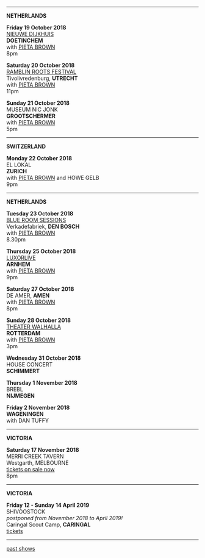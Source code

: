 * * * * *   

**NETHERLANDS**    

**Friday 19 October 2018**  
[NIEUWE DIJKHUIS](http://www.hetnieuwedijkhuis.nl/agendaitem.php?id=58)    
**DOETINCHEM**  
 with [PIETA BROWN](http://www.pietabrown.com)   
8pm    

**Saturday 20 October 2018**  
[RAMBLIN ROOTS FESTIVAL](https://www.tivolivredenburg.nl/agenda/ramblin-roots-20-10-2018)  
Tivolivredenburg, **UTRECHT**  
with [PIETA BROWN](http://www.pietabrown.com)    
11pm 

**Sunday 21 October 2018**  
MUSEUM NIC JONK  
**GROOTSCHERMER**  
with [PIETA BROWN](http://www.pietabrown.com)  
5pm  
    
* * * * *    

**SWITZERLAND**    

**Monday 22 October 2018**  
EL LOKAL  
**ZURICH**   
with [PIETA BROWN](http://www.pietabrown.com) and HOWE GELB     
9pm  

* * * * *   

**NETHERLANDS**    

**Tuesday 23 October 2018**  
[BLUE ROOM SESSIONS](http://www.blueroomsessions.nl/)  
Verkadefabriek, **DEN BOSCH**  
with [PIETA BROWN](http://www.pietabrown.com)    
8.30pm 

**Thursday 25 October 2018**  
[LUXORLIVE](https://www.luxorlive.nl/agenda/pieta-brown/)  
**ARNHEM**  
with [PIETA BROWN](http://www.pietabrown.com)  
9pm  
   
**Saturday 27 October 2018**  
DE AMER, **AMEN**  
with [PIETA BROWN](http://www.pietabrown.com)  
8pm  
    
**Sunday 28 October 2018**  
[THEATER WALHALLA](https://www.theaterwalhalla.nl/voorstelling/pieta-brown/)  
**ROTTERDAM**   
with [PIETA BROWN](http://www.pietabrown.com)  
3pm  

**Wednesday 31 October 2018**  
HOUSE CONCERT  
**SCHIMMERT**  
     
**Thursday 1 November 2018**   
BREBL  
**NIJMEGEN**  
   
**Friday 2 November 2018**  
**WAGENINGEN**  
with DAN TUFFY  
  
* * * * *   

**VICTORIA**    

**Saturday 17 November 2018**  
MERRI CREEK TAVERN  
Westgarth, MELBOURNE  
[tickets on sale now](http://www.trybooking.com/YKUQ)  
8pm  

* * * * *   

**VICTORIA**    

**Friday 12 - Sunday 14 April 2019**  
SHIVOOSTOCK  
*postponed from November 2018 to April 2019!*  
Caringal Scout Camp, **CARINGAL**  
[tickets](https://www.trybooking.com/book/event?eid=419474)     

* * * * *   

[past shows](?p=shows/archive/)
